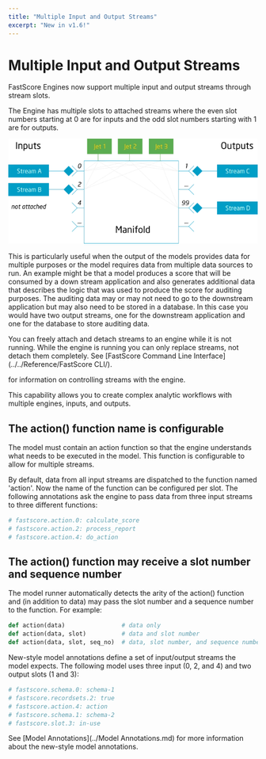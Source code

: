 ```yaml
---
title: "Multiple Input and Output Streams"
excerpt: "New in v1.6!"
---
```

# Multiple Input and Output Streams

FastScore Engines now support multiple input and output streams through stream slots. 

The Engine has multiple slots to attached streams where the even slot numbers
starting at 0 are for inputs and the odd slot numbers starting with 1 are for
outputs.

![Stream slots diagram](multi1.webp)

This is particularly useful when the output of the models provides data for
multiple purposes or the model requires data from multiple data sources to run.
An example might be that a model produces a score that will be consumed by a
down stream application and also generates additional data that describes the
logic that was used to produce the score for auditing purposes. The auditing
data may or may not need to go to the downstream application but may also need
to be stored in a database. In this case you would have two output streams, one
for the downstream application and one for the database to store auditing data.

You can freely attach and detach streams to an engine while it is not running.
While the engine is running you can only replace streams, not detach them
completely. See [FastScore Command Line Interface](../../Reference/FastScore CLI/).

for information on controlling streams with the engine.

This capability allows you to create complex analytic workflows with multiple
engines, inputs, and outputs.

## The action() function name is configurable

The model must contain an action function so that the engine understands what
needs to be executed in the model. This function is configurable to allow for
multiple streams.

By default, data from all input streams are dispatched to the function named
'action'. Now the name of the function can be configured per slot. The following
annotations ask the engine to pass data from three input streams to three
different functions:

``` python
# fastscore.action.0: calculate_score
# fastscore.action.2: process_report
# fastscore.action.4: do_action
```

## The action() function may receive a slot number and sequence number

The model runner automatically detects the arity of the action() function and
(in addition to data) may pass the slot number and a sequence number to the
function. For example:

``` python
def action(data)                # data only
def action(data, slot)          # data and slot number
def action(data, slot, seq_no)  # data, slot number, and sequence number
```

New-style model annotations define a set of input/output streams the model
expects. The following model uses three input (0, 2, and 4) and two output slots
(1 and 3):

``` python
# fastscore.schema.0: schema-1
# fastscore.recordsets.2: true
# fastscore.action.4: action
# fastscore.schema.1: schema-2
# fastscore.slot.3: in-use
```
See [Model Annotations](../Model Annotations.md) for more information about the
new-style model annotations.

